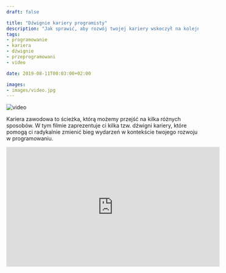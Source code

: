 ```yaml
---
draft: false

title: "Dźwignie kariery programisty"
description: "Jak sprawić, aby rozwój twojej kariery wskoczył na kolejny poziom."
tags: 
- programowanie
- kariera
- dźwignie
- przeprogramowani
- video

date: 2019-08-11T00:03:00+02:00

images:
- images/video.jpg
---
```


![video](/images/video.jpg)

Kariera zawodowa to ścieżka, którą możemy przejść na kilka różnych sposobów. W tym filmie zaprezentuje ci kilka tzw. dźwigni kariery, które pomogą ci radykalnie zmienić bieg wydarzeń w kontekście twojego rozwoju w programowaniu.

<iframe width="560" height="315" src="https://www.youtube.com/embed/9_9YLHVXnKU" frameborder="0" allow="accelerometer; autoplay; encrypted-media; gyroscope; picture-in-picture" allowfullscreen></iframe>